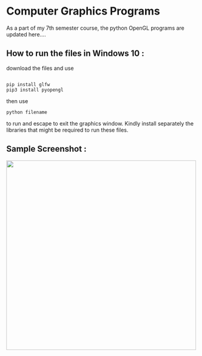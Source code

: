 # Computer Graphics Programs

As a part of my 7th semester course, the python OpenGL programs are updated here....

## How to run the files in Windows 10 :

download the files and use

```

pip install glfw
pip3 install pyopengl

```

then use 
```
python filename
``` 
to run and escape to exit the graphics window.
Kindly install separately the libraries that might be required to run these files.

## Sample Screenshot :
<img src="https://github.com/sofia100/OpenGL_graphics_programs_CG/blob/master/rotated_pattern_ss.PNG?raw=true" width=500>
